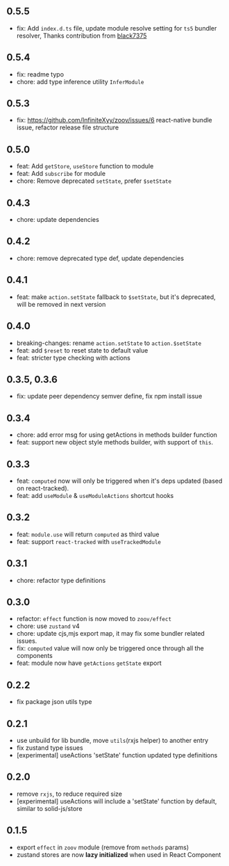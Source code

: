 ## 0.5.5

- fix: Add `index.d.ts` file, update module resolve setting for `ts5` bundler resolver, Thanks contribution from [black7375](https://github.com/InfiniteXyy/zoov/pull/11#issuecomment-1614037786)

## 0.5.4

- fix: readme typo
- chore: add type inference utility `InferModule`

## 0.5.3

- fix: https://github.com/InfiniteXyy/zoov/issues/6 react-native bundle issue, refactor release file structure

## 0.5.0

- feat: Add `getStore`, `useStore` function to module
- feat: Add `subscribe` for module
- chore: Remove deprecated `setState`, prefer `$setState`

## 0.4.3

- chore: update dependencies

## 0.4.2

- chore: remove deprecated type def, update dependencies

## 0.4.1

- feat: make `action.setState` fallback to `$setState`, but it's deprecated, will be removed in next version

## 0.4.0

- breaking-changes: rename `action.setState` to `action.$setState`
- feat: add `$reset` to reset state to default value
- feat: stricter type checking with actions

## 0.3.5, 0.3.6

- fix: update peer dependency semver define, fix npm install issue

## 0.3.4

- chore: add error msg for using getActions in methods builder function
- feat: support new object style methods builder, with support of `this`.

## 0.3.3

- feat: `computed` now will only be triggered when it's deps updated (based on react-tracked).
- feat: add `useModule` & `useModuleActions` shortcut hooks

## 0.3.2

- feat: `module.use` will return `computed` as third value
- feat: support `react-tracked` with `useTrackedModule`

## 0.3.1

- chore: refactor type definitions

## 0.3.0

- refactor: `effect` function is now moved to `zoov/effect`
- chore: use `zustand` v4
- chore: update cjs,mjs export map, it may fix some bundler related issues.
- fix: `computed` value will now only be triggered once through all the components
- feat: module now have `getActions` `getState` export

## 0.2.2

- fix package json utils type

## 0.2.1

- use unbuild for lib bundle, move `utils`(rxjs helper) to another entry
- fix zustand type issues
- [experimental] useActions 'setState' function updated type definitions

## 0.2.0

- remove `rxjs`, to reduce required size
- [experimental] useActions will include a 'setState' function by default, similar to solid-js/store

## 0.1.5

- export `effect` in `zoov` module (remove from `methods` params)
- zustand stores are now **lazy initialized** when used in React Component
